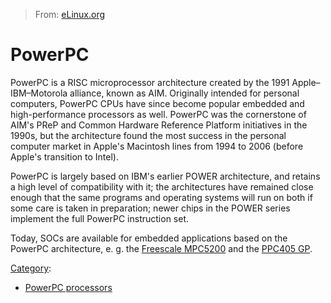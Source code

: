 > From: [eLinux.org](http://eLinux.org/PowerPC "http://eLinux.org/PowerPC")


# PowerPC



PowerPC is a RISC microprocessor architecture created by the 1991
Apple–IBM–Motorola alliance, known as AIM. Originally intended for
personal computers, PowerPC CPUs have since become popular embedded and
high-performance processors as well. PowerPC was the cornerstone of
AIM's PReP and Common Hardware Reference Platform initiatives in the
1990s, but the architecture found the most success in the personal
computer market in Apple's Macintosh lines from 1994 to 2006 (before
Apple's transition to Intel).

PowerPC is largely based on IBM's earlier POWER architecture, and
retains a high level of compatibility with it; the architectures have
remained close enough that the same programs and operating systems will
run on both if some care is taken in preparation; newer chips in the
POWER series implement the full PowerPC instruction set.

Today, SOCs are available for embedded applications based on the PowerPC
architecture, e. g. the [Freescale
MPC5200](../../../.././dev_portals/Boot_Time/Fast_Kernel_Decompression/PowerPC/Freescale_MPC5200/Freescale_MPC5200.md "Freescale MPC5200") and the [PPC405
GP](../../../.././dev_portals/Boot_Time/Fast_Kernel_Decompression/PowerPC/PPC405_GP/PPC405_GP.md "PPC405 GP").


[Category](http://eLinux.org/Special:Categories "Special:Categories"):

-   [PowerPC
    processors](http://eLinux.org/Category:PowerPC_processors "Category:PowerPC processors")

